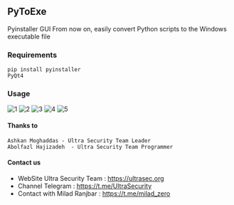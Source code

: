 ## PyToExe
Pyinstaller GUI
From now on, easily convert Python scripts to the Windows executable file

### Requirements 
    pip install pyinstaller 
    PyQt4
    
    
### Usage

![1](https://user-images.githubusercontent.com/34939571/41798554-5a75469c-7683-11e8-9e76-1ed4da7a8545.PNG)
![2](https://user-images.githubusercontent.com/34939571/41798555-5abffeee-7683-11e8-9ca1-2b83b6a9548d.PNG)
![3](https://user-images.githubusercontent.com/34939571/41798556-5b051fd8-7683-11e8-922f-d6f2b236ddb6.PNG)
![4](https://user-images.githubusercontent.com/34939571/41798557-5b4b8216-7683-11e8-8e22-f7b45a72cc12.PNG)
![5](https://user-images.githubusercontent.com/34939571/41798559-5b92f7f4-7683-11e8-8bfb-fd910b04f07b.PNG)


#### Thanks to
    Ashkan Moghaddas - Ultra Security Team Leader
    Abolfazl Hajizadeh  - Ultra Security Team Programmer
    

#### Contact us
- WebSite Ultra Security Team : https://ultrasec.org
- Channel Telegram : https://t.me/UltraSecurity
- Contact with Milad Ranjbar : https://t.me/milad_zero



